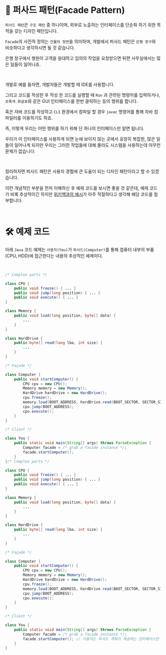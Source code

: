 # 📜 퍼사드 패턴(Facade Pattern)

`퍼사드 패턴`은 `구조 패턴` 중 하나이며, 외부로 노출하는 인터페이스를 단순화 하기 위한 목적을 갖는 디자인 패턴입니다.

`Facade`의 사전적 정의는 `건물의 정면`을 의미하며, 개발에서 퍼사드 패턴은 `은행 창구`와 비슷하다고 생각하시면 될 것 같습니다.

은행 창구에서 행원이 고객을 응대하고 임의의 작업을 요청받으면 뒤편 사무실에서는 많은 일들이 일어나죠.

<br />

개발로 예를 들자면, 개발자들은 개발할 때 IDE를 사용합니다.

그리고 코드를 작성한 후 작성 한 코드를 실행할 때 `Run` 과 관련된 명령어를 입력하거나, `초록색 화살표`와 같은 GUI 인터페이스를 한번 클릭하는 등의 행위를 합니다.

혹은 자바 코드를 작성하고 `CLI` 환경에서 컴파일 할 경우 `javac` 명령어를 통해 자바 컴파일러를 이용하기도 하죠.

즉, 이렇게 우리는 어떤 행위를 하기 위해 단 하나의 인터페이스만 알면 됩니다.

우리가 이 인터페이스를 사용하게 되면 눈에 보이지 않는 곳에서 굉장히 복잡한, 많은 일들이 일어나게 되지만 우리는 그러한 작업들에 대해 몰라도 시스템을 사용하는데 아무런 문제가 없습니다.

<br />

정리하자면 퍼사드 패턴은 사용자 경험에 큰 도움이 되는 디자인 패턴이라고 할 수 있겠습니다.

이런 개념적인 부분을 먼저 이해하신 후 예제 코드를 보시면 좋을 것 같은데, 예제 코드가 비록 추상적이긴 하지만 [위키백과의 예시](https://ko.wikipedia.org/wiki/%ED%8D%BC%EC%82%AC%EB%93%9C_%ED%8C%A8%ED%84%B4)가 아주 적절하다고 생각해 해당 코드를 첨부합니다.

<br />

# 🛠 예제 코드

아래 `Java` 코드 예제는 `사용자(You)`가 `퍼사드(Computer)`를 통해 컴퓨터 내부의 부품(CPU, HDD)에 접근한다는 내용의 추상적인 예제이다.

<br />

```java
/* Complex parts */

class CPU {
	public void freeze() { ... }
	public void jump(long position) { ... }
	public void execute() { ... }
}

class Memory {
	public void load(long position, byte[] data) {
		...
	}
}

class HardDrive {
	public byte[] read(long lba, int size) {
		...
	}
}

/* Façade */

class Computer {
	public void startComputer() {
        CPU cpu = new CPU();
        Memory memory = new Memory();
        HardDrive hardDrive = new HardDrive();
		cpu.freeze();
		memory.load(BOOT_ADDRESS, hardDrive.read(BOOT_SECTOR, SECTOR_SIZE));
		cpu.jump(BOOT_ADDRESS);
		cpu.execute();
	}
}

/* Client */

class You {
	public static void main(String[] args) throws ParseException {
		Computer facade = /* grab a facade instance */;
		facade.startComputer();
	}
}/* Complex parts */

class CPU {
	public void freeze() { ... }
	public void jump(long position) { ... }
	public void execute() { ... }
}

class Memory {
	public void load(long position, byte[] data) {
		...
	}
}

class HardDrive {
	public byte[] read(long lba, int size) {
		...
	}
}

/* Façade */

class Computer {
	public void startComputer() {
        CPU cpu = new CPU();
        Memory memory = new Memory();
        HardDrive hardDrive = new HardDrive();
		cpu.freeze();
		memory.load(BOOT_ADDRESS, hardDrive.read(BOOT_SECTOR, SECTOR_SIZE));
		cpu.jump(BOOT_ADDRESS);
		cpu.execute();
	}
}

/* Client */

class You {
	public static void main(String[] args) throws ParseException {
		Computer facade = /* grab a facade instance */;
		facade.startComputer(); // 사용자는 퍼사드 객체가 제공하는 인터페이스만 호출하면 된다. 
	}
}
```

<br />